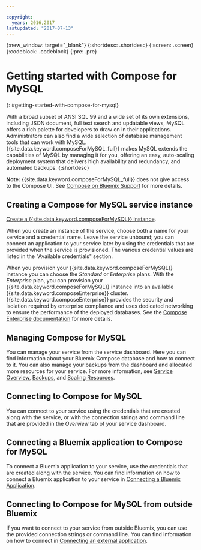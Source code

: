 ```yaml
---

copyright:
  years: 2016,2017
lastupdated: "2017-07-13"
---
```


{:new_window: target="_blank"}
{:shortdesc: .shortdesc}
{:screen: .screen}
{:codeblock: .codeblock}
{:pre: .pre}

# Getting started with Compose for MySQL
{: #getting-started-with-compose-for-mysql}

With a broad subset of ANSI SQL 99 and a wide set of its own extensions, including JSON document, full text search and updatable views, MySQL offers a rich palette for developers to draw on in their applications. Administrators can also find a wide selection of database management tools that can work with MySQL. {{site.data.keyword.composeForMySQL_full}} makes MySQL extends the capabilities of MySQL by managing it for you, offering an easy, auto-scaling deployment system that delivers high availability and redundancy, and automated backups.
{:shortdesc}

**Note:** {{site.data.keyword.composeForMySQL_full}} does not give access to the Compose UI. See [Compose on Bluemix Support](https://help.compose.com/docs/bluemix-compose-support) for more details.

## Creating a Compose for MySQL service instance

[Create a {{site.data.keyword.composeForMySQL}} instance](https://console.ng.bluemix.net/catalog/services/compose-for-mysql/).

When you create an instance of the service, choose both a name for your service and a credential name. Leave the service unbound; you can connect an application to your service later by using the credentials that are provided when the service is provisioned.  The various credential values are listed in the "Available credentials" section.

When you provision your {{site.data.keyword.composeForMySQL}} instance you can choose the *Standard* or *Enterprise* plans. With the *Enterprise* plan, you can provision your {{site.data.keyword.composeForMySQL}} instance into an available {{site.data.keyword.composeEnterprise}} cluster. {{site.data.keyword.composeEnterprise}} provides the security and isolation required by enterprise compliance and uses dedicated networking to ensure the performance of the deployed databases. See the [Compose Enterprise documentation](../ComposeEnterprise/index.html) for more details.

## Managing Compose for MySQL

You can manage your service from the service dashboard. Here you can find information about your Bluemix Compose database and how to connect to it. You can also manage your backups from the dashboard and allocated more resources for your service. For more information, see [Service Overview](./dashboard-overview.html), [Backups](./dashboard-backups.html), and [Scaling Resources](./dashboard-scaling-resources.html).

## Connecting to Compose for MySQL

You can connect to your service using the credentials that are created along with the service, or with the connection strings and command line that are provided in the *Overview* tab of your service dashboard.

## Connecting a Bluemix application to Compose for MySQL

To connect a Bluemix application to your service, use the credentials that are created along with the service. You can find information on how to connect a Bluemix application to your service in [Connecting a Bluemix Application](./connecting-bluemix-app.html).

## Connecting to Compose for MySQL from outside Bluemix

If you want to connect to your service from outside Bluemix, you can use the provided connection strings or command line. You can find information on how to connect in [Connecting an external application](./connecting-external.html).